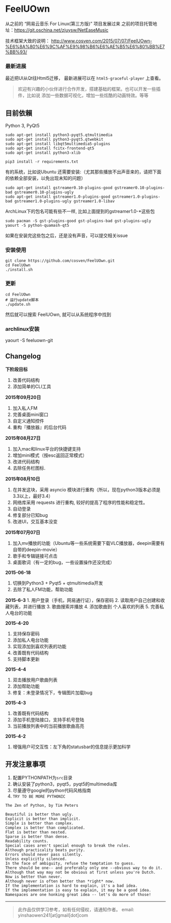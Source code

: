 # FeelUOwn

从之前的 “网易云音乐 For Linux(第三方版)” 项目发展过来
之前的项目托管地址：<https://git.oschina.net/zjuysw/NetEaseMusic>

技术框架大致的说明： <http://www.cosven.com/2015/07/07/FeelUOwn-%E6%8A%80%E6%9C%AF%E9%98%B6%E6%AE%B5%E6%80%BB%E7%BB%93/>


### 最新进展

最近把UI从Qt往Html5迁移， 最新进展可以在 `html5-graceful-player` 上查看。

> 欢迎有兴趣的小伙伴进行合作开发，搭建基础的框架。也可以开发一些插件，比如说 添加一些数据可视化，增加一些炫酷的动画特效。等等

## 目前依賴
Python 3, PyQt5

```
sudo apt-get install python3-pyqt5.qtmultimedia
sudo apt-get install python3-pyqt5.qtwebkit
sudo apt-get install libqt5multimedia5-plugins
sudo apt-get install fcitx-frontend-qt5
sudo apt-get install python3-xlib

pip3 install -r requirements.txt
```

有的系统，比如说Ubuntu 还需要安装:（尤其那些播放不出声音来的，请把下面的依赖全部安装，以免出现未知的问题）

```
sudo apt-get install gstreamer0.10-plugins-good gstreamer0.10-plugins-bad gstreamer0.10-plugins-ugly
sudo apt-get install gstreamer1.0-plugins-good gstreamer1.0-plugins-bad gstreamer1.0-plugins-ugly gstreamer1.0-libav
```

ArchLinux下的包名可能有些不一样, 比如上面提到的gstreamer1.0-*这些包


```
sudo pacman -S gst-plugins-good gst-plugins-bad gst-plugins-ugly
yaourt -S python-quamash-qt5
```

如果在安装完这些包之后，还是没有声音，可以提交相关issue

### 安装使用

```
git clone https://github.com/cosven/FeelUOwn.git
cd FeelUOwn
./install.sh
```

### 更新
```
cd FeelUOwn
# 运行update脚本
./update.sh
```

然后就可以搜索 FeelUOwn, 就可以从系统程序中找到

### archlinux安装
yaourt -S feeluown-git 

## Changelog

**下阶段目标**
1. 改善代码结构
2. 添加简单的CLI工具

**2015年09月20日**
1. 加入私人FM
2. 完善桌面mini窗口
3. 自定义通知控件
4. 重构『播放器』的后台代码

**2015年08月27日**
1. 加入mac和linux平台的快捷键支持
2. 增加mini模式（按esc返回正常模式）
3. 改进代码结构
4. 去除任务栏图标.

**2015年08月10日**
1. 在并发这块，采用 asyncio 模块进行重构（所以，现在python3版本必须是3.3以上，最好3.4）
2. 网络库采用 requests 进行重构, 较好的提高了程序的性能和稳定性。
3. 自动登录
4. 修复部分已知bug
5. 改进UI，交互基本没变

**2015年07月07日**
1. 加入mv播放的功能（Ubuntu等一些系统需要下载VLC播放器，deepin需要有自带的deepin-movie）
2. 歌手和专辑链接可点击
3. 桌面歌词（有一定的bug，一些设置操作还没完成）

**2015-06-18**
1. 切换到Python3 + Pyqt5 + qtmultimedia开发
2. 去除了私人FM功能，帮助功能

**2015-6-3**
​1. 用户登录（手机，网易通行证），保存密码
2. 读取用户自己创建和收藏列表，并进行播放
3. 歌曲搜索并播放
4. 添加歌曲到 个人喜欢的列表
5. 完善私人电台的功能

**2015-4-20**
1. 支持保存密码
2. 添加私人电台功能
3. 实现添加到喜欢列表的功能
4. 改善既有代码结构
5. 支持脚本更新

**2015-4-4**
1. 双击播放用户歌曲列表
2. 添加帮助功能
3. 修复：未登录情况下，专辑图片加载bug

**2015-4-3**
1. 改善既有代码结构
2. 添加手机登陆接口，支持手机号登陆
3. 当前播放列表中的当前播放歌曲高亮


**2015-4-2**
1. 增强用户可交互性：左下角的statusbar的信息提示更加科学

## 开发注意事项
1. 配置PYTHONPATH为`src`目录
2. 确认安装了python3，pyqt5，pyqt5的multimedia库
3. 尽量遵守google的python代码风格指南
4. `TRY TO BE MORE PYTHONIC`


```
The Zen of Python, by Tim Peters

Beautiful is better than ugly.
Explicit is better than implicit.
Simple is better than complex.
Complex is better than complicated.
Flat is better than nested.
Sparse is better than dense.
Readability counts.
Special cases aren't special enough to break the rules.
Although practicality beats purity.
Errors should never pass silently.
Unless explicitly silenced.
In the face of ambiguity, refuse the temptation to guess.
There should be one-- and preferably only one --obvious way to do it.
Although that way may not be obvious at first unless you're Dutch.
Now is better than never.
Although never is often better than *right* now.
If the implementation is hard to explain, it's a bad idea.
If the implementation is easy to explain, it may be a good idea.
Namespaces are one honking great idea -- let's do more of those!
```


-----------------------------------------
> 此作品仅供学习参考，如有任何侵权，请通知作者。
> email: yinshaowen241\[at\]gmail\[dot\]com

